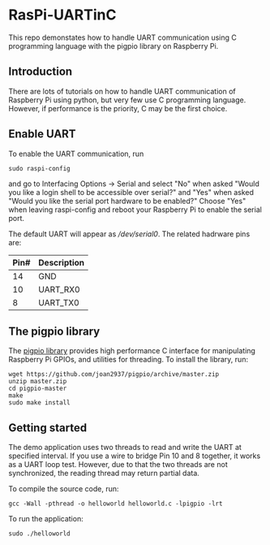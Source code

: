 # RasPi-UARTinC
This repo demonstates how to handle UART communication using C programming language with the pigpio library on Raspberry Pi.

## Introduction
There are lots of tutorials on how to handle UART communication of Raspberry Pi using python, but very few use C programming language. However, if performance is the priority, C may be the first choice.

## Enable UART
To enable the UART communication, run

`sudo raspi-config`

and go to Interfacing Options → Serial and select "No" when asked "Would you like a login shell to be accessible over
serial?" and "Yes" when asked "Would you like the serial port hardware to be enabled?" Choose "Yes" when leaving raspi-config and reboot your Raspberry Pi to enable the serial port.

The default UART will appear as */dev/serial0*. The related hadrware pins are:

| Pin# | Description |
| ----------- | ----------- |
| 14 | GND |
| 10 | UART_RX0 |
| 8 | UART_TX0 |

## The pigpio library
The [pigpio library](https://abyz.me.uk/rpi/pigpio/index.html) provides high performance C interface for manipulating Raspberry Pi GPIOs, and utilities for threading. To install the library, run:
```
wget https://github.com/joan2937/pigpio/archive/master.zip
unzip master.zip
cd pigpio-master
make
sudo make install
```

## Getting started
The demo application uses two threads to read and write the UART at specified interval. If you use a wire to bridge Pin 10 and 8 together, it works as a UART loop test. However, due to that the two threads are not synchronized, the reading thread may return partial data.

To compile the source code, run:

`gcc -Wall -pthread -o helloworld helloworld.c -lpigpio -lrt`

To run the application:

`sudo ./helloworld`

